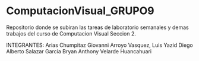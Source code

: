 # ComputacionVisual_GRUPO9
Repositorio donde se subiran las tareas de laboratorio semanales y demas trabajos del curso de Computacion Visual Seccion 2.

INTEGRANTES: 
Arias Chumpitaz Giovanni
Arroyo Vasquez, Luis Yazid
Diego Alberto Salazar García
Bryan Anthony Velarde Huancahuari

